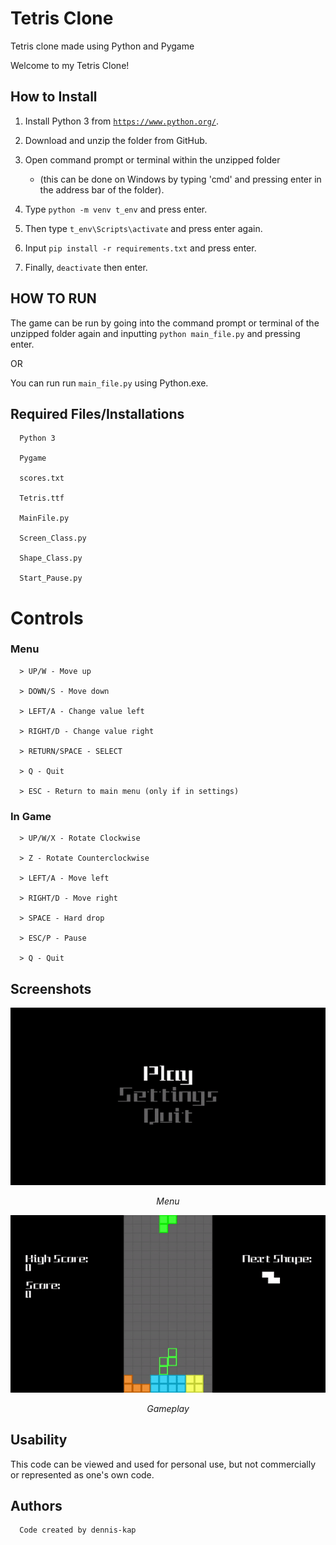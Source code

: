 # Tetris Clone

   Tetris clone made using Python and Pygame

   Welcome to my Tetris Clone!

## How to Install

   1. Install Python 3 from <code><https://www.python.org/></code>.
   2. Download and unzip the folder from GitHub.
   3. Open command prompt or terminal within the unzipped folder
      * (this can be done on Windows by typing 'cmd' and pressing enter in the address bar of the folder).
   3. Type <code>python -m venv t_env</code> and press enter.

   4. Then type <code>t_env\Scripts\activate</code> and press enter again.
   5. Input <code>pip install -r requirements.txt</code> and press enter.
   6. Finally, <code>deactivate</code> then enter.

## HOW TO RUN

The game can be run by going into the command prompt or terminal of the unzipped folder again and inputting <code>python main_file.py</code> and pressing enter.

OR

You can run run <code>main_file.py</code> using Python.exe.

## Required Files/Installations

      Python 3

      Pygame

      scores.txt

      Tetris.ttf

      MainFile.py

      Screen_Class.py

      Shape_Class.py

      Start_Pause.py

# Controls

### Menu

      > UP/W - Move up

      > DOWN/S - Move down

      > LEFT/A - Change value left

      > RIGHT/D - Change value right

      > RETURN/SPACE - SELECT

      > Q - Quit

      > ESC - Return to main menu (only if in settings)

### In Game

      > UP/W/X - Rotate Clockwise

      > Z - Rotate Counterclockwise 

      > LEFT/A - Move left

      > RIGHT/D - Move right

      > SPACE - Hard drop

      > ESC/P - Pause

      > Q - Quit

## Screenshots

<img style="text-align:center;" src="Images/start.gif" width="600px">

<p style="text-align:center; font-style: italic;">Menu</p>

<img style="text-align:center;" src="Images/gameplay.gif" width="600px">

<p style="text-align:center; font-style: italic;">Gameplay</p>

## Usability

   This code can be viewed and used for personal use, but not commercially or represented as one's own code.

## Authors

      Code created by dennis-kap
